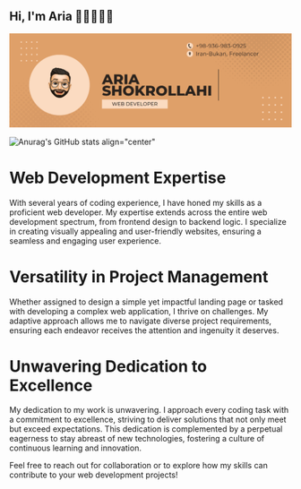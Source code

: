 ## Hi, I'm Aria 👋🏻👨🏻‍💻

![alt text align="center"](https://github.com/AriaShokrollahi/AriaShokrollahi/blob/main/msedge_SxiJHcJw2x.png)

![Anurag's GitHub stats align="center"](https://github-readme-stats.vercel.app/api?username=AriaShokrollahi&show_icons=true&theme=radical)

# Web Development Expertise

With several years of coding experience, I have honed my skills as a proficient web developer. My expertise extends across the entire web development spectrum, from frontend design to backend logic. I specialize in creating visually appealing and user-friendly websites, ensuring a seamless and engaging user experience.

# Versatility in Project Management

Whether assigned to design a simple yet impactful landing page or tasked with developing a complex web application, I thrive on challenges. My adaptive approach allows me to navigate diverse project requirements, ensuring each endeavor receives the attention and ingenuity it deserves.

# Unwavering Dedication to Excellence

My dedication to my work is unwavering. I approach every coding task with a commitment to excellence, striving to deliver solutions that not only meet but exceed expectations. This dedication is complemented by a perpetual eagerness to stay abreast of new technologies, fostering a culture of continuous learning and innovation.

Feel free to reach out for collaboration or to explore how my skills can contribute to your web development projects!
